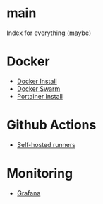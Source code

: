 <head>
  <link rel="shortcut icon" type="image/png" href="favicon.png?">
</head>

# main
Index for everything (maybe)

# Docker
- [Docker Install](/tutorials/setup/docker.md)
- [Docker Swarm](/tutorials/setup/docker-swarm.md)
- [Portainer Install](/tutorials/setup/portainer.md)

# Github Actions
- [Self-hosted runners](/tutorials/setup/github-runner.md)

# Monitoring
- [Grafana](/tutorials/setup/grafana.md)
